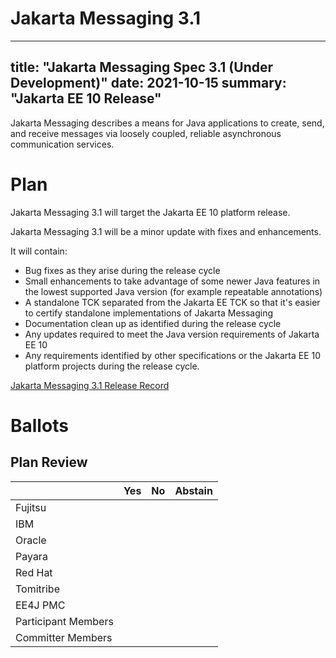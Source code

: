 <!-- Template for the root page of a specification release -->
<!-- The "date:" field is used as a "publish" date for the automated Hugo processing -->

# Jakarta Messaging 3.1

---
title: "Jakarta Messaging Spec 3.1 (Under Development)"
date: 2021-10-15
summary: "Jakarta EE 10 Release"
---

Jakarta Messaging describes a means for Java applications to create, send, and receive messages via loosely coupled, reliable asynchronous communication services.

# Plan
Jakarta Messaging 3.1 will target the Jakarta EE 10 platform release. 

Jakarta Messaging 3.1 will be a minor update with fixes and enhancements. 

It will contain:

* Bug fixes as they arise during the release cycle
* Small enhancements to take advantage of some newer Java features in the lowest supported Java version (for example repeatable annotations)
* A standalone TCK separated from the Jakarta EE TCK so that it's easier to certify standalone implementations of Jakarta Messaging
* Documentation clean up as identified during the release cycle
* Any updates required to meet the Java version requirements of Jakarta EE 10
* Any requirements identified by other specifications or the Jakarta EE 10 platform projects during the release cycle.


[Jakarta Messaging 3.1 Release Record](https://projects.eclipse.org/projects/ee4j.jca/releases/2.1.0)



# Ballots


## Plan Review

|                       |  Yes    | No  | Abstain  |
|-----------------------|---------|-----|----------|
|Fujitsu                |         |     |          |
|IBM                    |         |     |          |
|Oracle                 |         |     |          |
|Payara                 |         |     |          |
|Red Hat                |         |     |          |
|Tomitribe              |         |     |          |
|EE4J PMC               |         |     |          |
|Participant Members    |         |     |          |
|Committer Members      |         |     |          |
